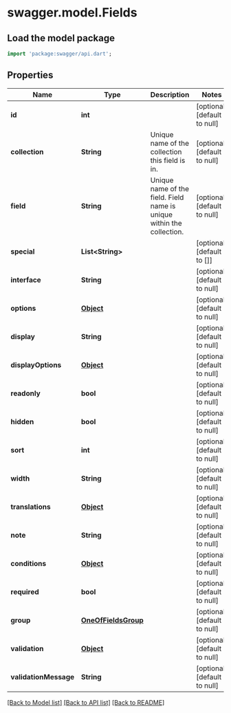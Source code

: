 # swagger.model.Fields

## Load the model package
```dart
import 'package:swagger/api.dart';
```

## Properties
Name | Type | Description | Notes
------------ | ------------- | ------------- | -------------
**id** | **int** |  | [optional] [default to null]
**collection** | **String** | Unique name of the collection this field is in. | [optional] [default to null]
**field** | **String** | Unique name of the field. Field name is unique within the collection. | [optional] [default to null]
**special** | **List&lt;String&gt;** |  | [optional] [default to []]
**interface** | **String** |  | [optional] [default to null]
**options** | [**Object**](Object.md) |  | [optional] [default to null]
**display** | **String** |  | [optional] [default to null]
**displayOptions** | [**Object**](Object.md) |  | [optional] [default to null]
**readonly** | **bool** |  | [optional] [default to null]
**hidden** | **bool** |  | [optional] [default to null]
**sort** | **int** |  | [optional] [default to null]
**width** | **String** |  | [optional] [default to null]
**translations** | [**Object**](Object.md) |  | [optional] [default to null]
**note** | **String** |  | [optional] [default to null]
**conditions** | [**Object**](Object.md) |  | [optional] [default to null]
**required** | **bool** |  | [optional] [default to null]
**group** | [**OneOfFieldsGroup**](OneOfFieldsGroup.md) |  | [optional] [default to null]
**validation** | [**Object**](Object.md) |  | [optional] [default to null]
**validationMessage** | **String** |  | [optional] [default to null]

[[Back to Model list]](../README.md#documentation-for-models) [[Back to API list]](../README.md#documentation-for-api-endpoints) [[Back to README]](../README.md)

